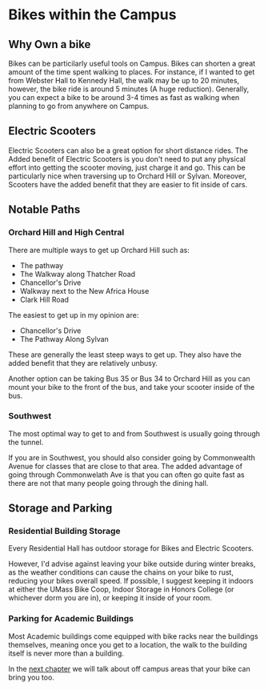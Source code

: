 # Bikes within the Campus 

## Why Own a bike

Bikes can be particilarly useful tools on Campus.
Bikes can shorten a great amount of the time spent
walking to places. For instance, if I wanted to get
from Webster Hall to Kennedy Hall, the walk may be
up to 20 minutes, however, the bike ride is around
5 minutes (A huge reduction). Generally, you can 
expect a bike to be around 3-4 times as fast as
walking when planning to go from anywhere on Campus.

## Electric Scooters

Electric Scooters can also be a great option for 
short distance rides. The Added benefit of Electric
Scooters is you don't need to put any physical effort
into getting the scooter moving, just charge it and go.
This can be particularly nice when traversing up to 
Orchard Hill or Sylvan. Moreover, Scooters have the
added benefit that they are easier to fit inside of
cars.

## Notable Paths

### Orchard Hill and High Central

There are multiple ways to get up Orchard Hill such as:
- The pathway
- The Walkway along Thatcher Road
- Chancellor's Drive
- Walkway next to the New Africa House
- Clark Hill Road

The easiest to get up in my opinion are:
- Chancellor's Drive
- The Pathway Along Sylvan

These are generally the least steep ways to get up.
They also have the added benefit that they are relatively
unbusy.

Another option can be taking Bus 35 or Bus 34 to 
Orchard Hill as you can mount your bike to the 
front of the bus, and take your scooter inside of 
the bus.

### Southwest

The most optimal way to get to and from Southwest is usually going through the tunnel.

If you are in Southwest, you should also consider going by Commonwealth Avenue for classes 
that are close to that area. The added advantage of going through Commonwelath Ave is that
you can often go quite fast as there are not that many people going through the dining hall.

## Storage and Parking

### Residential Building Storage

Every Residential Hall has outdoor storage for Bikes and Electric Scooters.

However, I'd advise against leaving your bike outside during winter breaks,
as the weather conditions can cause the chains on your bike to rust, reducing
your bikes overall speed. If possible, I suggest keeping it indoors at either
the UMass Bike Coop, Indoor Storage in Honors College (or whichever dorm you are in),
or keeping it inside of your room.

### Parking for Academic Buildings

Most Academic buildings come equipped with bike racks near the buildings themselves,
meaning once you get to a location, the walk to the building itself is never more 
than a building.

In the [next chapter](2.md) we will talk about off campus areas that your bike can bring you too.
